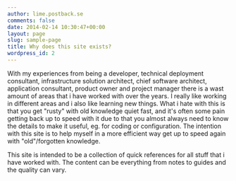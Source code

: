 ```yaml
---
author: lime.postback.se
comments: false
date: 2014-02-14 10:30:47+00:00
layout: page
slug: sample-page
title: Why does this site exists?
wordpress_id: 2
---
```


With my experiences from being a developer, technical deployment consultant, infrastructure solution architect, chief software architect, application consultant, product owner and project manager there is a wast amount of areas that i have worked with over the years. I really like working in different areas and i also like learning new things. What i hate with this is that you get "rusty" with old knowledge quiet fast, and it's often some pain getting back up to speed with it due to that you almost always need to know the details to make it useful, eg. for coding or configuration. The intention with this site is to help myself in a more efficient way get up to speed again with "old"/forgotten knowledge.

This site is intended to be a collection of quick references for all stuff that i have worked with. The content can be everything from notes to guides and the quality can vary.


